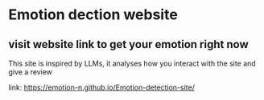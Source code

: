 # Emotion dection website
## visit website link to get your emotion right now
This site is inspired by LLMs, it analyses how you interact with the site and give a review

link:
https://emotion-n.github.io/Emotion-detection-site/